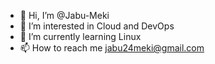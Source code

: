 - 👋 Hi, I’m @Jabu-Meki
- 👀 I’m interested in Cloud and DevOps
- 🌱 I’m currently learning Linux
- 📫 How to reach me jabu24meki@gmail.com

<!---
Jabu-Meki/Jabu-Meki is a ✨ special ✨ repository because its `README.md` (this file) appears on your GitHub profile.
You can click the Preview link to take a look at your changes.
--->
